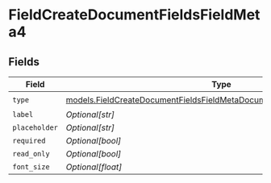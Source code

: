 # FieldCreateDocumentFieldsFieldMeta4


## Fields

| Field                                                                                                                                                    | Type                                                                                                                                                     | Required                                                                                                                                                 | Description                                                                                                                                              |
| -------------------------------------------------------------------------------------------------------------------------------------------------------- | -------------------------------------------------------------------------------------------------------------------------------------------------------- | -------------------------------------------------------------------------------------------------------------------------------------------------------- | -------------------------------------------------------------------------------------------------------------------------------------------------------- |
| `type`                                                                                                                                                   | [models.FieldCreateDocumentFieldsFieldMetaDocumentsFieldsResponse200Type](../models/fieldcreatedocumentfieldsfieldmetadocumentsfieldsresponse200type.md) | :heavy_check_mark:                                                                                                                                       | N/A                                                                                                                                                      |
| `label`                                                                                                                                                  | *Optional[str]*                                                                                                                                          | :heavy_minus_sign:                                                                                                                                       | N/A                                                                                                                                                      |
| `placeholder`                                                                                                                                            | *Optional[str]*                                                                                                                                          | :heavy_minus_sign:                                                                                                                                       | N/A                                                                                                                                                      |
| `required`                                                                                                                                               | *Optional[bool]*                                                                                                                                         | :heavy_minus_sign:                                                                                                                                       | N/A                                                                                                                                                      |
| `read_only`                                                                                                                                              | *Optional[bool]*                                                                                                                                         | :heavy_minus_sign:                                                                                                                                       | N/A                                                                                                                                                      |
| `font_size`                                                                                                                                              | *Optional[float]*                                                                                                                                        | :heavy_minus_sign:                                                                                                                                       | N/A                                                                                                                                                      |